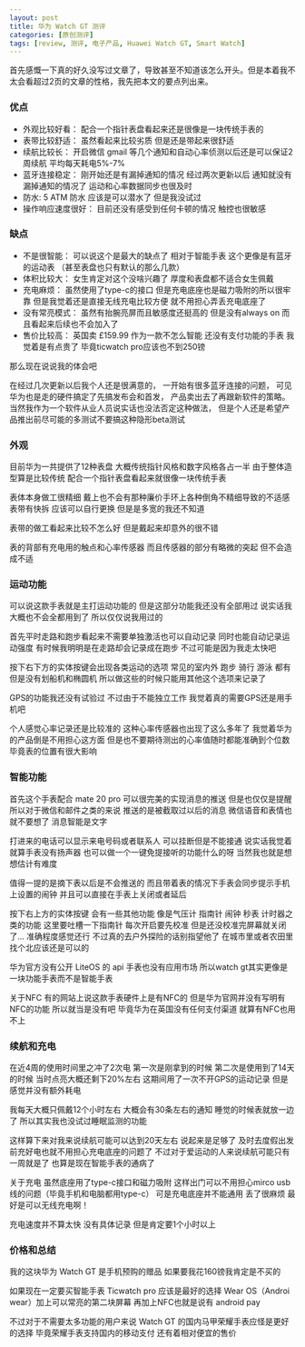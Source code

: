 ```yaml
---
layout: post
title: 华为 Watch GT 测评
categories: [原创测评]
tags: [review, 测评, 电子产品, Huawei Watch GT, Smart Watch]
---
```


首先感慨一下真的好久没写过文章了，导致甚至不知道该怎么开头。但是本着我不太会看超过2页的文章的性格，我先把本文的要点列出来。

### 优点
 * 外观比较好看： 配合一个指针表盘看起来还是很像是一块传统手表的
 * 表带比较舒适： 虽然看起来比较劣质 但是还是带起来很舒适
 * 续航比较长： 开启微信 gmail 等几个通知和自动心率侦测以后还是可以保证2周续航 平均每天耗电5%-7%
 * 蓝牙连接稳定： 刚开始还是有漏掉通知的情况 经过两次更新以后 通知就没有漏掉通知的情况了 运动和心率数据同步也很及时
 * 防水: 5 ATM 防水 应该是可以潜水了 但是我没试过
 * 操作响应速度很好： 目前还没有感受到任何卡顿的情况 触控也很敏感

### 缺点
 * 不是很智能： 可以说这个是最大的缺点了 相对于智能手表 这个更像是有蓝牙的运动表 （甚至表盘也只有默认的那么几款）
 * 体积比较大： 女生肯定对这个没啥兴趣了 厚度和表盘都不适合女生佩戴
 * 充电麻烦： 虽然使用了type-c的接口 但是充电底座也是磁力吸附的所以很牢靠 但是我觉着还是直接无线充电比较方便 就不用担心弄丢充电底座了
 * 没有常亮模式： 虽然有抬腕亮屏而且敏感度还挺高的 但是没有always on 而且看起来后续也不会加入了
 * 售价比较高： 英国卖 £159.99 作为一款不怎么智能 还没有支付功能的手表 我觉着是有点贵了 毕竟ticwatch pro应该也不到250镑
<!--more-->

那么现在说说我的体会吧

在经过几次更新以后我个人还是很满意的， 一开始有很多蓝牙连接的问题， 可见华为也是走的硬件搞定了先搞发布会和首发， 产品卖出去了再跟新软件的策略。 当然我作为一个软件从业人员说实话也没法否定这种做法， 但是个人还是希望产品推出前尽可能的多测试不要搞这种隐形beta测试

### 外观
目前华为一共提供了12种表盘 大概传统指针风格和数字风格各占一半 由于整体造型算是比较传统 配合一个指针表盘看起来就很像一块传统手表

表体本身做工很精细 戴上也不会有那种廉价手环上各种倒角不精细导致的不适感 表带有快拆 应该可以自行更换 但是是多宽的我还不知道

表带的做工看起来比较不怎么好 但是戴起来却意外的很不错

表的背部有充电用的触点和心率传感器 而且传感器的部分有略微的突起 但不会造成不适

### 运动功能
可以说这款手表就是主打运动功能的 但是这部分功能我还没有全部用过 说实话我大概也不会全都用到了 所以仅仅说我用过的

首先平时走路和跑步看起来不需要单独激活也可以自动记录 同时也能自动记录运动强度 有时候我明明是在走路却会记录成在跑步 不过可能是因为我走太快吧

按下右下方的实体按键会出现各类运动的选项 常见的室内外 跑步 骑行 游泳 都有 但是没有划船机和椭圆机 所以做这些的时候只能用其他这个选项来记录了

GPS的功能我还没有试验过 不过由于不能独立工作 我觉着真的需要GPS还是用手机吧

个人感觉心率记录还是比较准的 这种心率传感器也出现了这么多年了 我觉着华为的产品倒是不用担心这方面 但是也不要期待测出的心率值随时都能准确到个位数 毕竟表的位置有很大影响

### 智能功能
首先这个手表配合 mate 20 pro 可以很完美的实现消息的推送 但是也仅仅是提醒 所以对于微信和邮件之类的来说 推送的是被截取过以后的消息 微信语音和表情也就不要想了 消息智能是文字

打进来的电话可以显示来电号码或者联系人 可以挂断但是不能接通 说实话我觉着就算手表没有扬声器 也可以做一个一键免提接听的功能什么的呀 当然我也就是想想估计有难度

值得一提的是摘下表以后是不会推送的 而且带着表的情况下手表会同步提示手机上设置的闹钟 并且可以直接在手表上关闭或者延后

按下右上方的实体按键 会有一些其他功能 像是气压计 指南针 闹钟 秒表 计时器之类的功能 这里要吐槽一下指南针 每次开启要先校准 但是还没校准完屏幕就关闭了... 准确程度感觉还行 不过真的去户外探险的话别指望他了 在城市里或者农田里找个北应该还是可以的

华为官方没有公开 LiteOS 的 api 手表也没有应用市场 所以watch gt其实更像是一块功能手表而不是智能手表

关于NFC 有的网站上说这款手表硬件上是有NFC的 但是华为官网并没有写明有NFC的功能 所以就当是没有吧 毕竟华为在英国没有任何支付渠道 就算有NFC也用不上

### 续航和充电
在近4周的使用时间里之冲了2次电 第一次是刚拿到的时候 第二次是使用到了14天的时候 当时点亮大概还剩下20%左右 这期间用了一次不开GPS的运动记录 但是感觉并没有额外耗电

我每天大概只佩戴12个小时左右 大概会有30条左右的通知 睡觉的时候表就放一边了 所以其实我也没试过睡眠监测的功能

这样算下来对我来说续航可能可以达到20天左右 说起来是足够了 及时去度假出发前充好电也就不用担心充电底座的问题了 不过对于爱运动的人来说续航可能只有一周就是了 也算是现在智能手表的通病了

关于充电 虽然底座用了type-c接口和磁力吸附 这样出门可以不用担心mirco usb线的问题（毕竟手机和电脑都用type-c） 可是充电底座并不能通用 丢了很麻烦 最好是可以无线充电啊！

充电速度并不算太快 没有具体记录 但是肯定要1个小时以上

### 价格和总结
我的这块华为 Watch GT 是手机预购的赠品 如果要我花160镑我肯定是不买的

如果现在一定要买智能手表 Ticwatch pro 应该是最好的选择 Wear OS（Androi wear）加上可以常亮的第二块屏幕 再加上NFC也就是说有 android pay

不过对于不需要太多功能的用户来说 Watch GT 的国内马甲荣耀手表应怪是更好的选择 毕竟荣耀手表支持国内的移动支付 还有着相对便宜的售价
